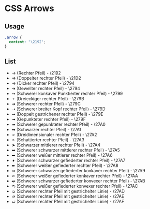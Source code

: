 # CSS Arrows

## Usage

```css
.arrow {
  content: "\2192";
}
```

## List

- → (Rechter Pfeil) - \2192
- ⇒ (Doppelter rechter Pfeil) - \21D2
- → (Dicker rechter Pfeil) - \2794
- ➔ (Gewellter rechter Pfeil) - \2794
- ➙ (Schwerer konkaver Punktierter rechter Pfeil) - \2799
- ➛ (Dreieckiger rechter Pfeil) - \279B
- ➜ (Schwerer rechter Pfeil) - \279C
- ➝ (Schwerer breiter Kopf rechter Pfeil) - \279D
- ➞ (Doppelt gestrichener rechter Pfeil) - \279E
- ➟ (Gepunkteter rechter Pfeil) - \279F
- ➠ (Schwerer gepunkteter rechter Pfeil) - \27A0
- ➡ (Schwarzer rechter Pfeil) - \27A1
- ➢ (Dreidimensionaler rechter Pfeil) - \27A2
- ➣ (Schattierter rechter Pfeil) - \27A3
- ➤ (Schwarzer mittlerer rechter Pfeil) - \27A4
- ➥ (Schwerer schwarzer mittlerer rechter Pfeil) - \27A5
- ➦ (Schwerer weißer mittlerer rechter Pfeil) - \27A6
- ➧ (Schwerer schwarzer gefiederter rechter Pfeil) - \27A7
- ➨ (Schwerer weißer gefiederter rechter Pfeil) - \27A8
- ➩ (Schwerer schwarzer gefiederter konkaver rechter Pfeil) - \27A9
- ➪ (Schwerer weißer gefiederter konkaver rechter Pfeil) - \27AA
- ➫ (Schwerer schwarzer gefiederter konvexer rechter Pfeil) - \27AB
- ➬ (Schwerer weißer gefiederter konvexer rechter Pfeil) - \27AC
- ➭ (Schwerer rechter Pfeil mit gestrichelter Linie) - \27AD
- ➮ (Schwerer rechter Pfeil mit gestrichelter Linie) - \27AE
- ➯ (Schwerer rechter Pfeil mit gestrichelter Linie) - \27AF
